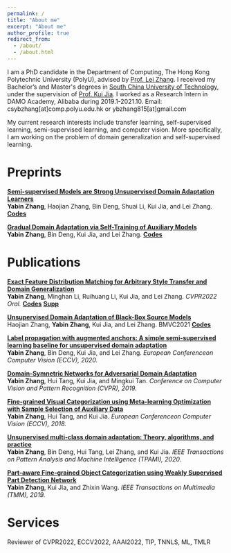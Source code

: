 ```yaml
---
permalink: /
title: "About me"
excerpt: "About me"
author_profile: true
redirect_from: 
  - /about/
  - /about.html
---
```


<!-- <p align="center">
  <img src="https://caozhangjie.github.io/files/caozhangjie_img.jpg?raw=true" alt="Photo" style="width: 450px;"/> 
</p> -->

I am a PhD candidate in the Department of Computing, The Hong Kong Polytechnic University (PolyU), advised by [Prof. Lei Zhang](https://scholar.google.co.uk/citations?user=tAK5l1IAAAAJ&hl=en&oi=ao). 
I received my Bachelor’s and Master's degrees in [South China University of Technology](http://www.scut.edu.cn/), under the supervision of [Prof. Kui Jia](https://scholar.google.co.uk/citations?user=Mf9VHRcAAAAJ&hl=en&oi=ao).
I worked as a Research Intern in DAMO Academy, Alibaba during 2019.1-2021.10.  Email: csybzhang[at]comp.polyu.edu.hk or ybzhang815[at]gmail.com


My current research interests include transfer learning, self-supervised learning, semi-supervised learning, and computer vision. 
More specifically, I am working on the problem of domain generalization and self-supervised learning. 

<h1>Preprints</h1>

<b>[Semi-supervised Models are Strong Unsupervised Domain Adaptation Learners](https://arxiv.org/pdf/2106.00417.pdf)</b> <br> <b>Yabin Zhang</b>, Haojian Zhang, Bin Deng, Shuai Li, Kui Jia, and Lei Zhang.   <b>[Codes](https://github.com/YBZh/Bridging_UDA_SSL)</b>

<b>[Gradual Domain Adaptation via Self-Training of Auxiliary Models](https://github.com/YBZh/AuxSelfTrain)</b> <br> <b>Yabin Zhang</b>, Bin Deng, Kui Jia, and Lei Zhang.  <b>[Codes](https://github.com/YBZh)</b>



<h1>Publications</h1>

<b>[Exact Feature Distribution Matching for Arbitrary Style Transfer and Domain Generalization](https://arxiv.org/abs/2203.07740)</b> <br> <b>Yabin Zhang</b>, Minghan Li, Ruihuang Li, Kui Jia, and Lei Zhang. <i>CVPR2022 Oral.</i> <b>[Codes](https://github.com/YBZh/EFDM)</b> <b>[Supp](https://github.com/YBZh/EFDM/blob/main/Supplementary_Material.pdf)</b>

<b>[Unsupervised Domain Adaptation of Black-Box Source Models](https://arxiv.org/pdf/2101.02839.pdf)</b> <br> Haojian Zhang, <b>Yabin Zhang</b>, Kui Jia, and Lei Zhang. BMVC2021  <b>[Codes](https://github.com/zhjscut/IterLNL)</b>

<b>[Label propagation with augmented anchors: A simple semi-supervised learning baseline for unsupervised domain adaptation](https://www.ecva.net/papers/eccv_2020/papers_ECCV/papers/123490749.pdf)</b> <br> <b>Yabin Zhang</b>, Bin Deng, Kui Jia, and Lei Zhang. <i>European Conferenceon Computer Vision (ECCV), 2020.</i> 

<b>[Domain-Symnetric Networks for Adversarial Domain Adaptation](http://openaccess.thecvf.com/content_CVPR_2019/papers/Zhang_Domain-Symmetric_Networks_for_Adversarial_Domain_Adaptation_CVPR_2019_paper.pdf)</b> <br> <b>Yabin Zhang</b>, Hui Tang, Kui Jia, and Mingkui Tan. <i>Conference on Computer Vision and Pattern Recognition (CVPR), 2019.</i> 

<b>[Fine-grained Visual Categorization using Meta-learning Optimization with Sample Selection of Auxiliary Data](http://openaccess.thecvf.com/content_ECCV_2018/papers/Yabin_Zhang_Fine-Grained_Visual_Categorization_ECCV_2018_paper.pdf)</b> <br> <b>Yabin Zhang</b>, Hui Tang, and Kui Jia. <i>European Conferenceon Computer Vision (ECCV), 2018.</i> 

<b>[Unsupervised multi-class domain adaptation: Theory, algorithms, and practice](https://ieeexplore.ieee.org/document/9253700)</b> <br> <b>Yabin Zhang</b>, Bin Deng, Hui Tang, Lei Zhang, and Kui Jia. <i> IEEE Transactions on Pattern Analysis and Machine Intelligence (TPAMI), 2020.</i> 

<b>[Part-aware Fine-grained Object Categorization using Weakly Supervised Part Detection Network](https://ieeexplore.ieee.org/document/8827602)</b> <br> <b>Yabin Zhang</b>, Kui Jia, and Zhixin Wang. <i> IEEE Transactions on Multimedia (TMM), 2019.</i> 


<h1>Services</h1>
Reviewer of CVPR2022, ECCV2022, AAAI2022, TIP, TNNLS, ML, TMLR


